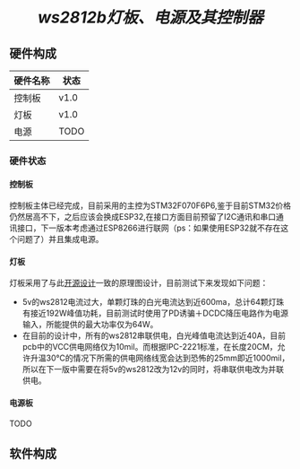 # <center> *ws2812b灯板、电源及其控制器* </center>  
## 硬件构成
|硬件名称|状态|
|---|---|
|控制板|v1.0|
|灯板|v1.0|
|电源|TODO|
### 硬件状态
#### 控制板  
控制板主体已经完成，目前采用的主控为STM32F070F6P6,鉴于目前STM32价格仍然居高不下，之后应该会换成ESP32,在接口方面目前预留了I2C通讯和串口通讯接口，下一版本考虑通过ESP8266进行联网（ps：如果使用ESP32就不存在这个问题了）并且集成电源。  
#### 灯板  
灯板采用了与此[开源设计](https://oshwhub.com/an_ye/ws2812-dian-zhen-ping)一致的原理图设计，目前测试下来发现如下问题：

* 5v的ws2812电流过大，单颗灯珠的白光电流达到近600ma，总计64颗灯珠有接近192W峰值功耗，目前测试时使用了PD诱骗＋DCDC降压电路作为电源输入，所能提供的最大功率仅为64W。
* 在目前的设计中，所有的ws2812串联供电，白光峰值电流达到近40A，目前pcb中的VCC供电网络仅为10mil。而根据IPC-2221标准，在长度20CM，允许升温30℃的情况下所需的供电网络线宽会达到恐怖的25mm即近1000mil，所以在下一版中需要在将5v的ws2812改为12v的同时，将串联供电改为并联供电。  
#### 电源板
TODO
## 软件构成
